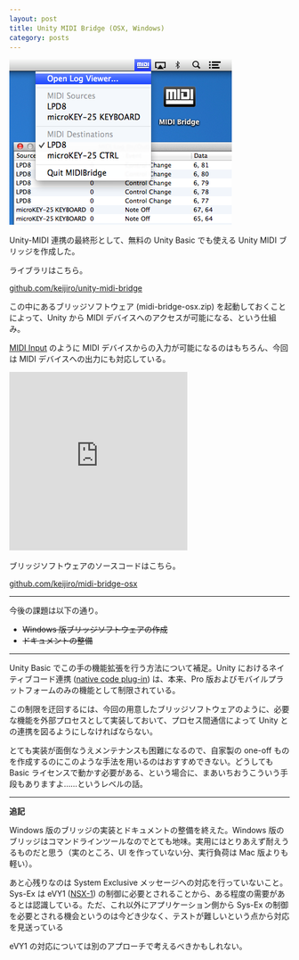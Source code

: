 ```yaml
---
layout: post
title: Unity MIDI Bridge (OSX, Windows)
category: posts
---
```


![MIDI Bridge](/images/2013-11-06-1.png)

Unity-MIDI 連携の最終形として、無料の Unity Basic でも使える Unity MIDI ブリッジを作成した。

ライブラリはこちら。

[github.com/keijiro/unity-midi-bridge](https://github.com/keijiro/unity-midi-bridge)

この中にあるブリッジソフトウェア (midi-bridge-osx.zip) を起動しておくことによって、Unity から MIDI デバイスへのアクセスが可能になる、という仕組み。

[MIDI Input](http://keijiro.github.io/posts/midi_input_unity/) のように MIDI デバイスからの入力が可能になるのはもちろん、今回は MIDI デバイスへの出力にも対応している。

<div class="videoframe"><iframe class="vine-embed" src="https://vine.co/v/hjEFp2dVU1n/embed/postcard" width="320" height="320" frameborder="0"></iframe><script async src="//platform.vine.co/static/scripts/embed.js" charset="utf-8"></script></div>

ブリッジソフトウェアのソースコードはこちら。

[github.com/keijiro/midi-bridge-osx](https://github.com/keijiro/midi-bridge-osx)

---

今後の課題は以下の通り。

- <del>Windows 版ブリッジソフトウェアの作成</del>
- <del>ドキュメントの整備</del>

---

Unity Basic でこの手の機能拡張を行う方法について補足。Unity におけるネイティブコード連携 ([native code plug-in](http://docs.unity3d.com/Documentation/Manual/Plugins.html)) は、本来、Pro 版およびモバイルプラットフォームのみの機能として制限されている。

この制限を迂回するには、今回の用意したブリッジソフトウェアのように、必要な機能を外部プロセスとして実装しておいて、プロセス間通信によって Unity との連携を図るようにしなければならない。

とても実装が面倒なうえメンテナンスも困難になるので、自家製の one-off ものを作成するのにこのような手法を用いるのはおすすめできない。どうしても Basic ライセンスで動かす必要がある、という場合に、まあいちおうこういう手段もありますよ……というレベルの話。

---

**追記**

Windows 版のブリッジの実装とドキュメントの整備を終えた。Windows 版のブリッジはコマンドラインツールなのでとても地味。実用にはとりあえず耐えうるものだと思う（実のところ、UI を作っていない分、実行負荷は Mac 版よりも軽い）。

あと心残りなのは System Exclusive メッセージへの対応を行っていないこと。Sys-Ex は eVY1 ([NSX-1](http://yamaha-webmusic.github.io/nsx1-apps/manual/)) の制御に必要とされることから、ある程度の需要があるとは認識している。ただ、これ以外にアプリケーション側から Sys-Ex の制御を必要とされる機会というのは今どき少なく、テストが難しいという点から対応を見送っている

eVY1 の対応については別のアプローチで考えるべきかもしれない。
